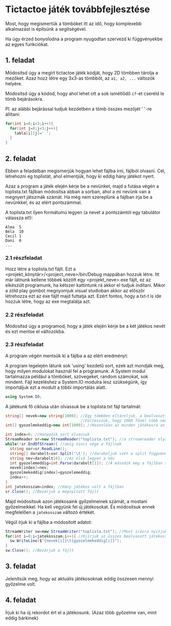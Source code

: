 # Tictactoe játék továbbfejlesztése

Most, hogy megismertük a tömböket itt az idő, hogy komplexebb alkalmazást is építsünk a segítségével.

Ha úgy érzed bonyolodna a program nyugodtan szervezd ki függvényekbe az egyes funkciókat.

## 1. feladat

Módosítsd úgy a megírt tictactoe játék kódját, hogy 2D tömbben tárolja a mezőket. Azaz hozz létre egy 3x3-as tömbböt, az ```a1, a2, ...```
változók helyére.

Módosítsd úgy a kódod, hogy ahol lehet ott a sok ismétlődő ```if```-et cseréld le tömb bejárásokra.

Pl. az alábbi bejárással tudjuk kezdetben a tömb összes mezőjét ' '-re állítani:
```cs
for(int i=0;i<3;i++){
  for(int j=0;j<3;j++){
    tabla[i][j]=' ';
  }
}
```
## 2. feladat
Ebben a feladatban megismerjük hogyan lehet fájlba írni, fájlból olvasni. Cél, létrehozni eg toplistát,
ahol elmentjük, hogy ki eddig hány játékot nyert.

Azaz a program a játék elején kérje be a nevünket, majd a futása végén a toplista.txt fájlban módosítsa abban a sorban,
ahol a mi nevünk van a megnyert játszmák számát. Ha még nem szereplünk a fájlban írja be a nevünkkel, és az elért pontszámmal.

A toplista.txt ilyen formátumú legyen (a nevet a pontszámtól egy tabulátor válassza el!):
```
Alma  5
Béla  10
Cecil 1
Dani  0
...
```

### 2.1 részfeladat

Hozz létre a toplista.txt fájlt. Ezt a <projekt_könytár>/<project_neve>/bin/Debug mappában hozzuk létre.
Itt már látnunk kellene többek között egy <projekt_neve>.exe fájlt, ez az elkészült programunk,
ha kétszer kattintunk rá akkor el tudjuk indítani.
Mikor a zöld play gombot megnyomjuk visual studioban akkor az először létrehozza ezt az exe fájlt majd futtatja azt.
Ezért fontos, hogy a txt-t is ide hozzuk létre, hogy az exe megtalálja azt.

### 2.2 részfeladat

Módosítsd úgy a programod, hogy a játék elején kérje be a két játékos nevét és ezt mentse el változókba.

### 2.3 részfeladat

A program végén mentsük ki a fájlba a az elért eredményt:

A program legelején látunk sok 'using' kezdetű sort, ezek azt mondják meg, hogy milyen modulokat használ fel a programunk.
A System modul tartalmazza például a tömböket, szövegeket, random számokat, sok mindent.
Fájl kezeléshez a System.IO modulra lesz szükségünk, így importáljuk ezt a modult a többi importálás alatt.

```cs
using System.IO;
```

A játékunk fő ciklusa után olvassuk be a toplista.txt fájl tartalmát:

```cs
string[] nevek=new string[1000]; //Egy tömbben eltároljuk, a beolvasott neveket
                                 //Feltesszük, hogy 1000 főnél több nem szerepel a fájlban
int[] gyozelmekeddig=new int[1000]; //Hasonlóan az minden játékosra az eddigi győzelmeinek a száma.

int index=0; //Hanyadik sort olvassuk
StreamReader sr=new StreamReader("toplista.txt"); //a streamreader olyan mint a konzol, csak fájlból tudunk vele olvasni.
while(!sr.EndOfStream){ //amíg nincs vége a fájlnak
  string sor=sr.ReadLine();
  string[] darabolt=sor.Split('\t'); //daraboljuk szét a split függvénnyel tabulátorok mentés a sort
  string nev=darabolt[0]; //Az első legyen a név
  int gyozelemeddig=int.Parse(darabolt[1]); //A második meg a fájlban szereplő győzelmek száma
  nevek[index]=nev;
  gyozelmekeddig[index]=gyozelemeddig;
  index++;
}
int jatekosszam=index; //Hány játékos volt a fájlban
sr.Close(); //Bezárjuk a megnyitott fájlt
```
Majd módosítsuk azon játékosaink győzelmeinek számát, a mostani győzelmeikkel. Ha kell vegyünk fel új játékosokat.
És módosítsuk ennek megfelelően a ```jatekosszam``` változó értékét.

Végül írjuk ki a fájlba a módosított adatot:

```cs
StreamWriter sw=new StreamWriter("toplista.txt"); //Most írásra nyitjuk meg a fájlt
for(int i=0;i<jatekosszam;i++){ //Kiírjuk az összes beolvasott játékost és győzelmeinek számát tabulátorral elválasztva
  sw.WriteLine($"{nevek[i]}\t{gyozelmekeddig[i]}");
}
sw.Close(); //Bezárjuk a fájlt
```

## 3. feladat
Jelenítsük meg, hogy az aktuális játékosoknak eddig összesen mennyi győzelme volt.

## 4. feladat
 Írjuk ki ha új rekordot ért el a játékosunk. (Azaz több győzelme van, mint eddig bárkinek)
